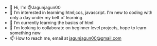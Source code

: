 - 👋 Hi, I’m @Jagunjagun00
- 👀 I’m interested in learnimg html,ccs, javascript. I'm new to coding with only a day under my belt of learning. 
- 🌱 I’m currently learning the basics of html
- 💞️ I’m looking to collaborate on beginner level projects, hope to learn something new
- 📫 How to reach me, email at jagunjagun00@gmail.com 

<!---
Jagunjagun00/Jagunjagun00 is a ✨ special ✨ repository because its `README.md` (this file) appears on your GitHub profile.
You can click the Preview link to take a look at your changes.
--->
